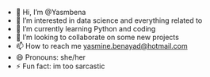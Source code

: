 - 👋 Hi, I’m @Yasmbena
- 👀 I’m interested in data science and everything related to 
- 🌱 I’m currently learning Python and coding 
- 💞️ I’m looking to collaborate on some new projects 
- 📫 How to reach me yasmine.benayad@hotmail.com
- 😄 Pronouns: she/her 
- ⚡ Fun fact: im too sarcastic 

<!---
Yasmbena/Yasmbena is a ✨ special ✨ repository because its `README.md` (this file) appears on your GitHub profile.
You can click the Preview link to take a look at your changes.
--->
